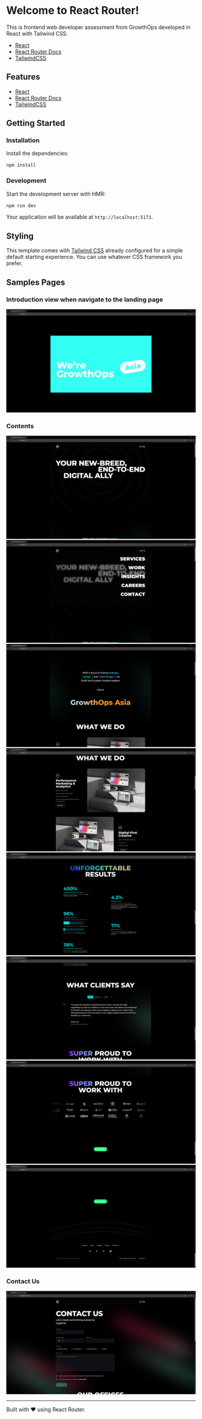 # Welcome to React Router!

This is frontend web developer assessment from GrowthOps developed in React with Tailwind CSS.
-  [React](https://react.dev/)
-  [React Router Docs](https://reactrouter.com/)
-  [TailwindCSS](https://tailwindcss.com/)

## Features

-  [React](https://react.dev/)
-  [React Router Docs](https://reactrouter.com/)
-  [TailwindCSS](https://tailwindcss.com/)

## Getting Started

### Installation

Install the dependencies:

```bash
npm install
```

### Development

Start the development server with HMR:

```bash
npm run dev
```

Your application will be available at `http://localhost:5173`.

## Styling

This template comes with [Tailwind CSS](https://tailwindcss.com/) already configured for a simple default starting experience. You can use whatever CSS framework you prefer.


## Samples Pages
### Introduction view when navigate to the landing page
![Company Introduction](sample/Img01.png)

### Contents
![Landing Page](sample/Img02.png)
![Navigation Bar](sample/Img03.png)
![About Us](sample/Img04.png)
![Services](sample/Img05.png)
![Results](sample/Img06.png)
![Testimonials](sample/Img07.png)
![Logos](sample/Img08.png)
![Footer](sample/Img09.png)

### Contact Us
![Navigation Bar](sample/Img10.png)

---
Built with ❤️ using React Router.
